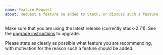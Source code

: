 ```yaml
---
name: Feature Request
about: Request a feature be added to Stack, or discuss such a feature
---
```


Make sure that you are using the latest release (currently stack-2.7.1).
See the [upgrade instructions](http://docs.haskellstack.org/en/stable/install_and_upgrade/#upgrade) to upgrade.

Please state as clearly as possible what feature you are recommending,
with motivation for the reason such a feature should be added.
